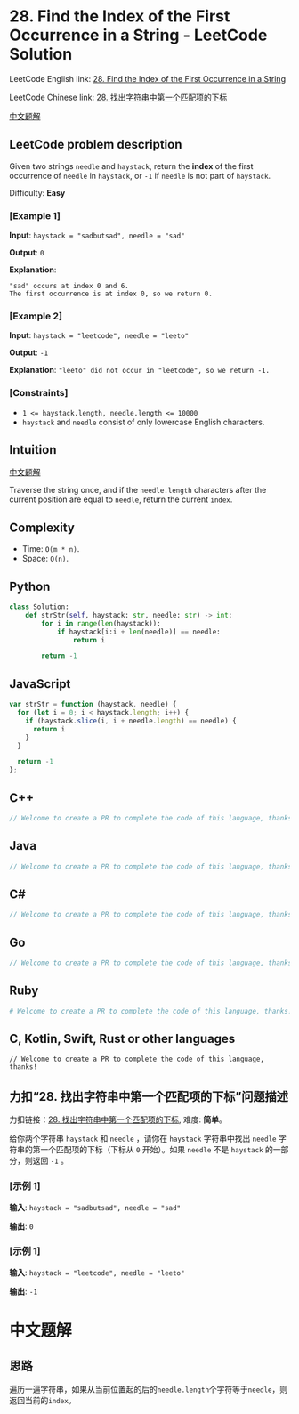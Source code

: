 # 28. Find the Index of the First Occurrence in a String - LeetCode Solution
LeetCode English link: [28. Find the Index of the First Occurrence in a String](https://leetcode.com/problems/find-the-index-of-the-first-occurrence-in-a-string)

LeetCode Chinese link: [28. 找出字符串中第一个匹配项的下标](https://leetcode.cn/problems/find-the-index-of-the-first-occurrence-in-a-string)

[中文题解](#中文题解)

## LeetCode problem description
Given two strings `needle` and `haystack`, return the **index** of the first occurrence of `needle` in `haystack`, or `-1` if `needle` is not part of `haystack`.

Difficulty: **Easy**

### [Example 1]
**Input**: `haystack = "sadbutsad", needle = "sad"`

**Output**: `0`

**Explanation**:
```
"sad" occurs at index 0 and 6.
The first occurrence is at index 0, so we return 0.
```

### [Example 2]
**Input**: `haystack = "leetcode", needle = "leeto"`

**Output**: `-1`

**Explanation**: `"leeto" did not occur in "leetcode", so we return -1.`

### [Constraints]
- `1 <= haystack.length, needle.length <= 10000`
- `haystack` and `needle` consist of only lowercase English characters.

## Intuition
[中文题解](#中文题解)

Traverse the string once, and if the `needle.length` characters after the current position are equal to `needle`, return the current `index`.

## Complexity
* Time: `O(m * n)`.
* Space: `O(n)`.

## Python
```python
class Solution:
    def strStr(self, haystack: str, needle: str) -> int:
        for i in range(len(haystack)):
            if haystack[i:i + len(needle)] == needle:
                return i

        return -1
```

## JavaScript
```javascript
var strStr = function (haystack, needle) {
  for (let i = 0; i < haystack.length; i++) {
    if (haystack.slice(i, i + needle.length) == needle) {
      return i
    }
  }

  return -1
};
```

## C++
```cpp
// Welcome to create a PR to complete the code of this language, thanks!
```

## Java
```java
// Welcome to create a PR to complete the code of this language, thanks!
```

## C#
```c#
// Welcome to create a PR to complete the code of this language, thanks!
```

## Go
```go
// Welcome to create a PR to complete the code of this language, thanks!
```

## Ruby
```ruby
# Welcome to create a PR to complete the code of this language, thanks!
```

## C, Kotlin, Swift, Rust or other languages
```
// Welcome to create a PR to complete the code of this language, thanks!
```

## 力扣“28. 找出字符串中第一个匹配项的下标”问题描述
力扣链接：[28. 找出字符串中第一个匹配项的下标](https://leetcode.cn/problems/find-the-index-of-the-first-occurrence-in-a-string), 难度: **简单**。

给你两个字符串 `haystack` 和 `needle` ，请你在 `haystack` 字符串中找出 `needle` 字符串的第一个匹配项的下标（下标从 `0` 开始）。如果 `needle` 不是 `haystack` 的一部分，则返回 `-1` 。

### [示例 1]
**输入**: `haystack = "sadbutsad", needle = "sad"`

**输出**: `0`

### [示例 1]
**输入**: `haystack = "leetcode", needle = "leeto"`

**输出**: `-1`

# 中文题解
## 思路
遍历一遍字符串，如果从当前位置起的后的`needle.length`个字符等于`needle`，则返回当前的`index`。
